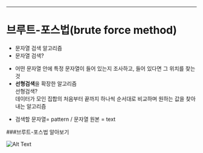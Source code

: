 ___
# 브루트-포스법(brute force method)
* 문자열 검색 알고리즘
* 문자열 검색?  
- 어떤 문자열 안에 특정 문자열이 들어 있는지 조사하고, 들어 있다면 그 위치를 찾는 것  
- **선형검색**을 확장한 알고리즘  
선형검색?  
데이터가 모인 집합의 처음부터 끝까지 하나씩 순서대로 비교하며 원하는 값을 찾아내는 알고리즘  

* 검색할 문자열= pattern / 문자열 원본 = text

###브루트-포스법 알아보기

![Alt Text](https://miro.medium.com/v2/resize:fit:1100/1*jkD9WCeYIMIfF0n9MSbOQg.gif)
